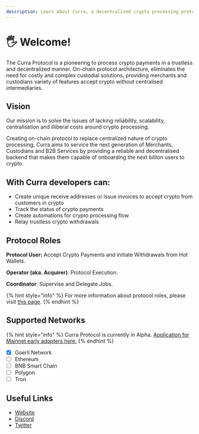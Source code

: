 ```yaml
---
description: Learn about Curra, a decentralised crypto processing protocol.
---
```


# 🖐 Welcome!

The Curra Protocol is a pioneering to process crypto payments in a trustless and decentralized manner. On-chain protocol architecture, eliminates the need for costly and complex custodial solutions, providing merchants and custodians variety of features accept crypto without centralised intermediaries.

## Vision

Our mission is to solve the issues of lacking reliability, scalability, centralisation and illiberal costs around crypto processing.

Creating on-chain protocol to replace centralized nature of crypto processing, Curra aims to service the next generation of Merchants, Custodians and B2B Services by providing a reliable and decentralised backend that makes them capable of onboarding the next billion users to crypto.

## With Curra developers can:

* Create unique receive addresses or issue invoices to accept crypto from customers in crypto
* Track the status of crypto payments
* Create automations for crypto processing flow
* Relay trustless crypto withdrawals

## Protocol Roles

**Protocol User:** Accept Crypto Payments and initiate Withdrawals from Hot Wallets.

**Operator (aka. Acquirer)**: Protocol Execution.

**Coordinator**. Supervise and Delegate Jobs.

{% hint style="info" %}
For more information about protocol roles, please visit [this page](introduction/architecture.md).
{% endhint %}

## Supported Networks <a href="#supported-networks" id="supported-networks"></a>

{% hint style="info" %}
Curra Protocol is currently in Alpha. [Application for Mainnet early adopters here.](https://forms.gle/5J4yZbSCKJMCt3B99)
{% endhint %}

* [x] Goerli Network
* [ ] Ethereum
* [ ] BNB Smart Chain
* [ ] Polygon
* [ ] Tron

## **Useful Links**

* [Website](https://curra.io)
* [Discord](https://discord.gg/5Qpn6Ksm)
* [Twitter](https://twitter.com/curraprotocol)
